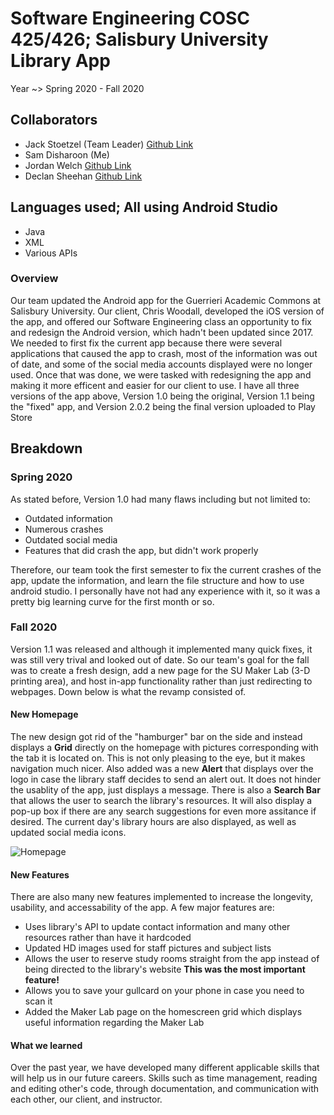 # Software Engineering COSC 425/426; Salisbury University Library App

Year ~> Spring 2020 - Fall 2020

## Collaborators

- Jack Stoetzel (Team Leader) [Github Link](https://github.com/Jack-Stoetzel)
- Sam Disharoon (Me)
- Jordan Welch [Github Link](https://github.com/JarOfJam)
- Declan Sheehan [Github Link](https://github.com/DeclanAS)

## Languages used; All using Android Studio

- Java
- XML
- Various APIs

### Overview 

Our team updated the Android app for the Guerrieri Academic Commons at Salisbury University. Our client, Chris Woodall, developed the iOS version of the app, and offered our Software Engineering class an opportunity to fix and redesign the Android version, which hadn't been updated since 2017. We needed to first fix the current app because there were several applications that caused the app to crash, most of the information was out of date, and some of the social media accounts displayed were no longer used.  Once that was done, we were tasked with redesigning the app and making it more efficent and easier for our client to use. I have all three versions of the app above, Version 1.0 being the original, Version 1.1 being the "fixed" app, and Version 2.0.2 being the final version uploaded to Play Store

## Breakdown

### Spring 2020

As stated before, Version 1.0 had many flaws including but not limited to:

- Outdated information
- Numerous crashes
- Outdated social media
- Features that did crash the app, but didn't work properly

Therefore, our team took the first semester to fix the current crashes of the app, update the information, and learn the file structure and how to use android studio.  I personally have not had any experience with it, so it was a pretty big learning curve for the first month or so. 

### Fall 2020

Version 1.1 was released and although it implemented many quick fixes, it was still very trival and looked out of date. So our team's goal for the fall was to create a fresh design, add a new page for the SU Maker Lab (3-D printing area), and host in-app functionality rather than just redirecting to webpages. Down below is what the revamp consisted of.

#### New Homepage

The new design got rid of the "hamburger" bar on the side and instead displays a **Grid** directly on the homepage with pictures corresponding with the tab it is located on. This is not only pleasing to the eye, but it makes navigation much nicer. Also added was a new **Alert** that displays over the logo in case the library staff decides to send an alert out.  It does not hinder the usablity of the app, just displays a message. There is also a **Search Bar** that allows the user to search the library's resources. It will also display a pop-up box if there are any search suggestions for even more assitance if desired. The current day's library hours are also displayed, as well as updated social media icons.

![Homepage](https://user-images.githubusercontent.com/56033679/107548692-f6865100-6b9c-11eb-8e9d-afccb0d93afc.jpg)

#### New Features

There are also many new features implemented to increase the longevity, usability, and accessability of the app. A few major features are:

- Uses library's API to update contact information and many other resources rather than have it hardcoded
- Updated HD images used for staff pictures and subject lists
- Allows the user to reserve study rooms straight from the app instead of being directed to the library's website **This was the most important feature!**
- Allows you to save your gullcard on your phone in case you need to scan it
- Added the Maker Lab page on the homescreen grid which displays useful information regarding the Maker Lab

#### What we learned

Over the past year, we have developed many different applicable skills that will help us in our future careers.  Skills such as time management, reading and editing other's code, through documentation, and communication with each other, our client, and instructor.
